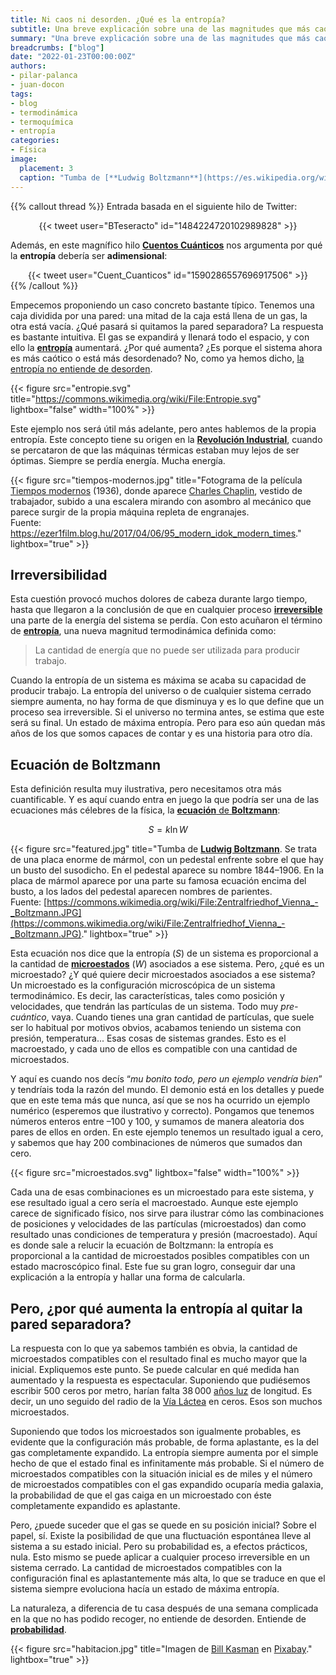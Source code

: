```yaml
---
title: Ni caos ni desorden. ¿Qué es la entropía?
subtitle: Una breve explicación sobre una de las magnitudes que más caos ha generado
summary: "Una breve explicación sobre una de las magnitudes que más caos ha generado."
breadcrumbs: ["blog"]
date: "2022-01-23T00:00:00Z"
authors:
- pilar-palanca
- juan-docon
tags:
- blog
- termodinámica
- termoquímica
- entropía
categories:
- Física
image:
  placement: 3
  caption: "Tumba de [**Ludwig Boltzmann**](https://es.wikipedia.org/wiki/Ludwig_Boltzmann) en el [cementerio central de Viena](https://es.wikipedia.org/wiki/Cementerio_central_de_Viena) con la ecuación de la **entropía**.<br>Fuente: [https://commons.wikimedia.org/wiki/File:Zentralfriedhof_Vienna_-_Boltzmann.JPG](https://commons.wikimedia.org/wiki/File:Zentralfriedhof_Vienna_-_Boltzmann.JPG)"
---
```


{{% callout thread %}}
Entrada basada en el siguiente hilo de Twitter:
<div align="center">
{{< tweet user="BTeseracto" id="1484224720102989828" >}}
</div>

Además, en este magnífico hilo [**Cuentos Cuánticos**](https://twitter.com/Cuent_Cuanticos) nos argumenta por qué la **entropía** debería ser **adimensional**:
<div align="center">
{{< tweet user="Cuent_Cuanticos" id="1590286557696917506" >}}
</div>
{{% /callout %}}

Empecemos proponiendo un caso concreto bastante típico. Tenemos una caja dividida por una pared: una mitad de la caja está llena de un gas, la otra está vacía. ¿Qué pasará si quitamos la pared separadora? La respuesta es bastante intuitiva. El gas se expandirá y llenará todo el espacio, y con ello la [**entropía**](https://es.wikipedia.org/wiki/Entrop%C3%ADa) aumentará. ¿Por qué aumenta? ¿Es porque el sistema ahora es más caótico o está más desordenado? No, como ya hemos dicho, [la entropía no entiende de desorden](https://es.wikipedia.org/wiki/Entrop%C3%ADa#Entrop%C3%ADa_y_desorden).

{{< figure src="entropie.svg" title="https://commons.wikimedia.org/wiki/File:Entropie.svg" lightbox="false" width="100%" >}}

Este ejemplo nos será útil más adelante, pero antes hablemos de la propia entropía. Este concepto tiene su origen en la [**Revolución Industrial**](https://es.wikipedia.org/wiki/Revolución_Industrial), cuando se percataron de que las máquinas térmicas estaban muy lejos de ser óptimas. Siempre se perdía energía. Mucha energía.

{{< figure src="tiempos-modernos.jpg" title="Fotograma de la película [Tiempos modernos](https://es.wikipedia.org/wiki/Tiempos_modernos) (1936), donde aparece [Charles Chaplin](https://es.wikipedia.org/wiki/Charles_Chaplin), vestido de trabajador, subido a una escalera mirando con asombro al mecánico que parece surgir de la propia máquina repleta de engranajes.<br>Fuente: https://ezer1film.blog.hu/2017/04/06/95_modern_idok_modern_times." lightbox="true" >}}

## Irreversibilidad

Esta cuestión provocó muchos dolores de cabeza durante largo tiempo, hasta que llegaron a la conclusión de que en cualquier proceso [**irreversible**](https://es.wikipedia.org/wiki/Irreversibilidad) una parte de la energía del sistema se perdía. Con esto acuñaron el término de [**entropía**](https://es.wikipedia.org/wiki/Entrop%C3%ADa), una nueva magnitud termodinámica definida como:

> La cantidad de energía que no puede ser utilizada para producir trabajo. 

Cuando la entropía de un sistema es máxima se acaba su capacidad de producir trabajo.	La entropía del universo o de cualquier sistema cerrado siempre aumenta, no hay forma de que disminuya y es lo que define que un proceso sea irreversible. Si el universo no termina antes, se estima que este será su final. Un estado de máxima entropía. Pero para eso aún quedan más años de los que somos capaces de contar y es una historia para otro día.

## Ecuación de Boltzmann

Esta definición resulta muy ilustrativa, pero necesitamos otra más cuantificable. Y es aquí cuando entra en juego la que podría ser una de las ecuaciones más célebres de la física, la [**ecuación** de **Boltzmann**](https://es.wikipedia.org/wiki/Fórmula_de_entrop%C3%ADa_de_Boltzmann):

$$
S = k\ln W
$$

{{< figure src="featured.jpg" title="Tumba de [**Ludwig Boltzmann**](https://es.wikipedia.org/wiki/Ludwig_Boltzmann). Se trata de una placa enorme de mármol, con un pedestal enfrente sobre el que hay un busto del susodicho. En el pedestal aparece su nombre 1844–1906. En la placa de mármol aparece por una parte su famosa ecuación encima del busto, a los lados del pedestal aparecen nombres de parientes.<br>Fuente: [https://commons.wikimedia.org/wiki/File:Zentralfriedhof_Vienna_-_Boltzmann.JPG](https://commons.wikimedia.org/wiki/File:Zentralfriedhof_Vienna_-_Boltzmann.JPG)." lightbox="true" >}}

Esta ecuación nos dice que la entropía (*S*) de un sistema es proporcional a la cantidad de [**microestados**](https://es.wikipedia.org/wiki/Macroestado_y_microestado) (*W*) asociados a ese sistema. Pero, ¿qué es un microestado? ¿Y qué quiere decir microestados asociados a ese sistema? Un microestado es la configuración microscópica de un sistema termodinámico. Es decir, las características, tales como posición y velocidades, que tendrán las partículas de un sistema. Todo muy *pre-cuántico*, vaya. Cuando tienes una gran cantidad de partículas, que suele ser lo habitual por motivos obvios, acabamos teniendo un sistema con presión, temperatura... Esas cosas de sistemas grandes. Esto es el macroestado, y cada uno de ellos es compatible con una cantidad de microestados.

Y aquí es cuando nos decís “*mu bonito todo, pero un ejemplo vendría bien*” y tendríais toda la razón del mundo. El demonio está en los detalles y puede que en este tema más que nunca, así que se nos ha ocurrido un ejemplo numérico (esperemos que ilustrativo y correcto). Pongamos que tenemos números enteros entre –100 y 100, y sumamos de manera aleatoria dos pares de ellos en orden. En este ejemplo tenemos un resultado igual a cero, y sabemos que hay 200 combinaciones de números que sumados dan cero.

{{< figure src="microestados.svg" lightbox="false" width="100%" >}}

Cada una de esas combinaciones es un microestado para este sistema, y ese resultado igual a cero sería el macroestado. Aunque este ejemplo carece de significado físico, nos sirve para ilustrar cómo las combinaciones de posiciones y velocidades de las partículas (microestados) dan como resultado unas condiciones de temperatura y presión (macroestado). Aquí es donde sale a relucir la ecuación de Boltzmann: la entropía es proporcional a la cantidad de microestados posibles compatibles con un estado macroscópico final. Este fue su gran logro, conseguir dar una explicación a la entropía y hallar una forma de calcularla. 

## Pero, ¿por qué aumenta la entropía al quitar la pared separadora?

La respuesta con lo que ya sabemos también es obvia, la cantidad de microestados compatibles con el resultado final es mucho mayor que la inicial. Expliquemos este punto. Se puede calcular en qué medida han aumentado y la respuesta es espectacular. Suponiendo que pudiésemos escribir 500 ceros por metro, harían falta 38&thinsp;000 [años luz](https://es.wikipedia.org/wiki/Año_luz) de longitud. Es decir, un uno seguido del radio de la [Vía Láctea](https://es.wikipedia.org/wiki/V%C3%ADa_Láctea) en ceros. Esos son muchos microestados.

Suponiendo que todos los microestados son igualmente probables, es evidente que la configuración más probable, de forma aplastante, es la del gas completamente expandido. La entropía siempre aumenta por el simple hecho de que el estado final es infinitamente más probable. Si el número de microestados compatibles con la situación inicial es de miles y el número de microestados compatibles con el gas expandido ocuparía media galaxia, la probabilidad de que el gas caiga en un microestado con éste completamente expandido es aplastante. 

Pero, ¿puede suceder que el gas se quede en su posición inicial? Sobre el papel, sí. Existe la posibilidad de que una fluctuación espontánea lleve al sistema a su estado inicial. Pero su probabilidad es, a efectos prácticos, nula. Esto mismo se puede aplicar a cualquier proceso irreversible en un sistema cerrado. La cantidad de microestados compatibles con la configuración final es aplastantemente más alta, lo que se traduce en que el sistema siempre evoluciona hacía un estado de máxima entropía.

La naturaleza, a diferencia de tu casa después de una semana complicada en la que no has podido recoger, no entiende de desorden. Entiende de [**probabilidad**](https://es.wikipedia.org/wiki/Entrop%C3%ADa_(termodinámica_estad%C3%ADstica)).

{{< figure src="habitacion.jpg" title="Imagen de [Bill Kasman](https://pixabay.com/es/users/kasman-45293) en [Pixabay](https://pixabay.com/es/)." lightbox="true" >}}
